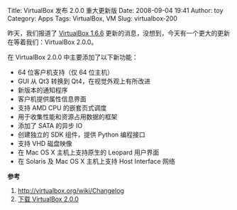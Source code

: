 Title: VirtualBox 发布 2.0.0 重大更新版
Date: 2008-09-04 19:41
Author: toy
Category: Apps
Tags: VirtualBox, VM
Slug: virtualbox-200

昨天，我们报道了 [VirtualBox
1.6.6](http://linuxtoy.org/archives/virtualbox-166.html)
更新的消息，没想到，今天有一个更大的更新在等着我们：VirtualBox 2.0.0。

在 VirtualBox 2.0.0 中主要添加了以下新功能：

-   64 位客户机支持（仅 64 位主机）
-   GUI 从 Qt3 转换到 Qt4，在视觉外观上有所改进
-   新版本的通知程序
-   客户机提供属性信息界面
-   支持 AMD CPU 的嵌套页式调度
-   用于收集性能和资源占用数据的框架
-   添加了 SATA 的异步 IO
-   创建独立的 SDK 组件，提供 Python 编程接口
-   支持 VHD 磁盘映像
-   在 Mac OS X 主机上支持原生的 Leopard 用户界面
-   在 Solaris 及 Mac OS X 主机上支持 Host Interface 网络

**参考**

1.  <http://virtualbox.org/wiki/Changelog>
2.  [下载 VirtualBox 2.0.0](http://virtualbox.org/wiki/Downloads)

